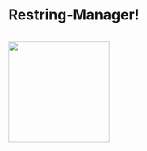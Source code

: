 # Restring-Manager!

<br />

<img src="https://github.com/Darren0110/Restring-Manager/assets/102897343/5078f159-7f2c-4b39-ad8e-2c605da193c7" width="200"/>

<br />

